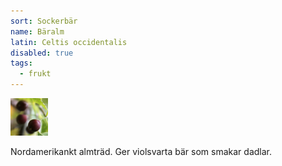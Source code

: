 ```yaml
---
sort: Sockerbär
name: Bäralm
latin: Celtis occidentalis
disabled: true
tags:
  - frukt
---
```


<img src="/img/celtis-occidentalis.jpg" width="60" data-srcset="1x, 1.5x, 2x" alt="Celtis occidentalis" data-attribution="https://deaflora.de/Shop/Ungewoehnliche-Fruechte/Zuckerbeere.html">

Nordamerikankt almträd. Ger violsvarta bär som smakar dadlar.
